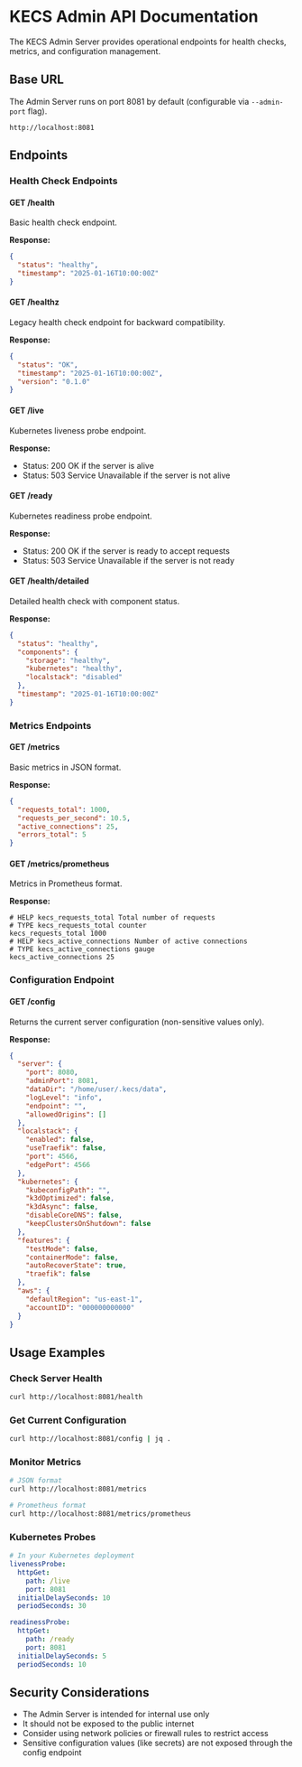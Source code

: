 # KECS Admin API Documentation

The KECS Admin Server provides operational endpoints for health checks, metrics, and configuration management.

## Base URL

The Admin Server runs on port 8081 by default (configurable via `--admin-port` flag).

```
http://localhost:8081
```

## Endpoints

### Health Check Endpoints

#### GET /health
Basic health check endpoint.

**Response:**
```json
{
  "status": "healthy",
  "timestamp": "2025-01-16T10:00:00Z"
}
```

#### GET /healthz
Legacy health check endpoint for backward compatibility.

**Response:**
```json
{
  "status": "OK",
  "timestamp": "2025-01-16T10:00:00Z",
  "version": "0.1.0"
}
```

#### GET /live
Kubernetes liveness probe endpoint.

**Response:**
- Status: 200 OK if the server is alive
- Status: 503 Service Unavailable if the server is not alive

#### GET /ready
Kubernetes readiness probe endpoint.

**Response:**
- Status: 200 OK if the server is ready to accept requests
- Status: 503 Service Unavailable if the server is not ready

#### GET /health/detailed
Detailed health check with component status.

**Response:**
```json
{
  "status": "healthy",
  "components": {
    "storage": "healthy",
    "kubernetes": "healthy",
    "localstack": "disabled"
  },
  "timestamp": "2025-01-16T10:00:00Z"
}
```

### Metrics Endpoints

#### GET /metrics
Basic metrics in JSON format.

**Response:**
```json
{
  "requests_total": 1000,
  "requests_per_second": 10.5,
  "active_connections": 25,
  "errors_total": 5
}
```

#### GET /metrics/prometheus
Metrics in Prometheus format.

**Response:**
```
# HELP kecs_requests_total Total number of requests
# TYPE kecs_requests_total counter
kecs_requests_total 1000
# HELP kecs_active_connections Number of active connections
# TYPE kecs_active_connections gauge
kecs_active_connections 25
```

### Configuration Endpoint

#### GET /config
Returns the current server configuration (non-sensitive values only).

**Response:**
```json
{
  "server": {
    "port": 8080,
    "adminPort": 8081,
    "dataDir": "/home/user/.kecs/data",
    "logLevel": "info",
    "endpoint": "",
    "allowedOrigins": []
  },
  "localstack": {
    "enabled": false,
    "useTraefik": false,
    "port": 4566,
    "edgePort": 4566
  },
  "kubernetes": {
    "kubeconfigPath": "",
    "k3dOptimized": false,
    "k3dAsync": false,
    "disableCoreDNS": false,
    "keepClustersOnShutdown": false
  },
  "features": {
    "testMode": false,
    "containerMode": false,
    "autoRecoverState": true,
    "traefik": false
  },
  "aws": {
    "defaultRegion": "us-east-1",
    "accountID": "000000000000"
  }
}
```

## Usage Examples

### Check Server Health
```bash
curl http://localhost:8081/health
```

### Get Current Configuration
```bash
curl http://localhost:8081/config | jq .
```

### Monitor Metrics
```bash
# JSON format
curl http://localhost:8081/metrics

# Prometheus format
curl http://localhost:8081/metrics/prometheus
```

### Kubernetes Probes
```yaml
# In your Kubernetes deployment
livenessProbe:
  httpGet:
    path: /live
    port: 8081
  initialDelaySeconds: 10
  periodSeconds: 30

readinessProbe:
  httpGet:
    path: /ready
    port: 8081
  initialDelaySeconds: 5
  periodSeconds: 10
```

## Security Considerations

- The Admin Server is intended for internal use only
- It should not be exposed to the public internet
- Consider using network policies or firewall rules to restrict access
- Sensitive configuration values (like secrets) are not exposed through the config endpoint